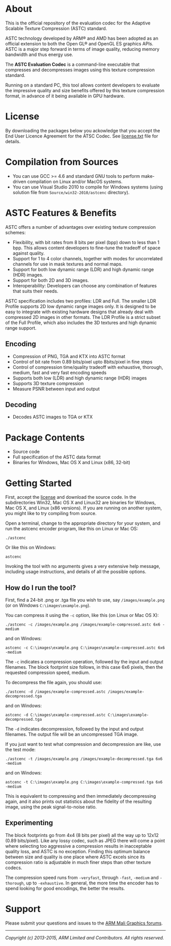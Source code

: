 # About

This is the official repository of the evaluation codec for the Adaptive Scalable Texture Compression (ASTC) standard.

ASTC technology developed by ARM® and AMD has been adopted as an official extension to both the Open GL® and OpenGL ES graphics APIs. ASTC is a major step forward in terms of image quality, reducing memory bandwidth and thus energy use.

The **ASTC Evaluation Codec** is a command-line executable that compresses and decompresses images using this texture compression standard.

Running on a standard PC, this tool allows content developers to evaluate the impressive quality and size benefits offered by this texture compression format, in advance of it being available in GPU  hardware.

# License #
By downloading the packages below you ackowledge that you accept the End User Licence Agreement for the ATSC Codec.
See [license.txt](license.txt) file for details.

# Compilation from Sources
* You can use GCC >= 4.6 and standard GNU tools to perform make-driven compilation on Linux and/or MacOS systems.
* You can use Visual Studio 2010 to compile for Windows systems (using solution file from `Source/win32-2010/astcenc` directory).

# ASTC Features & Benefits

ASTC offers a number of advantages over existing texture compression schemes:

* Flexibility, with bit rates from 8 bits per pixel (bpp) down to less than 1 bpp. This allows content developers to fine-tune the tradeoff of space against quality.
* Support for 1 to 4 color channels, together with modes for uncorrelated channels for use in mask textures and normal maps.
* Support for both low dynamic range (LDR) and high dynamic range (HDR) images.
* Support for both 2D and 3D images.
* Interoperability: Developers can choose any combination of features that suits their needs.

ASTC specification includes two profiles: LDR and Full. The smaller LDR Profile supports 2D low dynamic range images only. It is designed to be easy to integrate with existing hardware designs that already deal with compressed 2D images in other formats. The LDR Profile is a strict subset of the Full Profile, which also includes the 3D textures and high dynamic range support.

## Encoding

* Compression of PNG, TGA and KTX into ASTC format
* Control of bit rate from 0.89 bits/pixel upto 8bits/pixel in fine steps
* Control of compression time/quality tradeoff with exhaustive, thorough, medium, fast and very fast encoding speeds
* Supports both low (LDR) and high dynamic range (HDR) images
* Supports 3D texture compression
* Measure PSNR between input and output

## Decoding

* Decodes ASTC images to TGA or KTX

# Package Contents

* Source code
* Full specification of the ASTC data format
* Binaries for Windows, Mac OS X and Linux (x86, 32-bit)

# Getting Started
 
First, accept the [license](license.txt) and download the source code. In the subdirectories Win32, Mac OS X and Linux32 are binaries for Windows, Mac OS X, and Linux (x86 versions). If you are running on another system, you might like to try compiling from source.
 
Open a terminal, change to the appropriate directory for your system, and run the astcenc encoder program, like this on Linux or Mac OS:
 
    ./astcenc
 
Or like this on Windows:
 
    astcenc
 
Invoking the tool with no arguments gives a very extensive help message, including usage instructions, and details of all the possible options.
 
## How do I run the tool?
 
First, find a 24-bit .png or .tga file you wish to use, say `/images/example.png` (or on Windows `C:\images\example.png`).
 
You can compress it using the `-c` option, like this (on Linux or Mac OS X):
 
    ./astcenc -c /images/example.png /images/example-compressed.astc 6x6 -medium

and on Windows:

    astcenc -c C:\images\example.png C:\images\example-compressed.astc 6x6 -medium
 
The `-c` indicates a compression operation, followed by the input and output filenames. The block footprint size follows, in this case 6x6 pixels, then the requested compression speed, medium.
 
To decompress the file again, you should use:
 
    ./astcenc -d /images/example-compressed.astc /images/example-decompressed.tga
    
and on Windows:

    astcenc -d C:\images\example-compressed.astc C:\images\example-decompressed.tga
 
The `-d` indicates decompression, followed by the input and output filenames. The output file will be an uncompressed TGA image.
 
If you just want to test what compression and decompression are like, use the test mode:
 
    ./astcenc -t /images/example.png /images/example-decompressed.tga 6x6 -medium

and on Windows:

    astcenc -t C:\images\example.png C:\images\example-compressed.tga 6x6 -medium
 
This is equivalent to compressing and then immediately decompressing again, and it also prints out statistics about the fidelity of the resulting image, using the peak signal-to-noise ratio.
 
## Experimenting
 
The block footprints go from 4x4 (8 bits per pixel) all the way up to 12x12 (0.89 bits/pixel). Like any lossy codec, such as JPEG there will come a point where selecting too aggressive a compression results in inacceptable quality loss, and ASTC is no exception. Finding this optimum balance between size and quality is one place where ASTC excels since its compression ratio is adjustable in much finer steps than other texture codecs.
 
The compression speed runs from `-veryfast`, through `-fast`, `-medium` and `-thorough`, up to `-exhaustive`. In general, the more time the encoder has to spend looking for good encodings, the better the results.

# Support
Please submit your questions and issues to the [ARM Mali Graphics forums](http://community.arm.com/groups/arm-mali-graphics).

- - - 
_Copyright (c) 2013-2015, ARM Limited and Contributors. All rights reserved._

